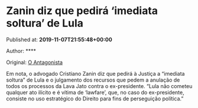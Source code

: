 
# Zanin diz que pedirá ‘imediata soltura’ de Lula

Published at: **2019-11-07T21:55:48+00:00**

Author: ****

Original: [O Antagonista](https://www.oantagonista.com/brasil/zanin-diz-que-pedira-imediata-soltura-de-lula/)

Em nota, o advogado Cristiano Zanin diz que pedirá à Justiça a “imediata soltura” de Lula e o julgamento dos recursos que pedem a anulação de todos os processos da Lava Jato contra o ex-presidente.
“Lula não cometeu qualquer ato ilícito e é vítima de ‘lawfare’, que, no caso do ex-presidente, consiste no uso estratégico do Direito para fins de perseguição política.”
